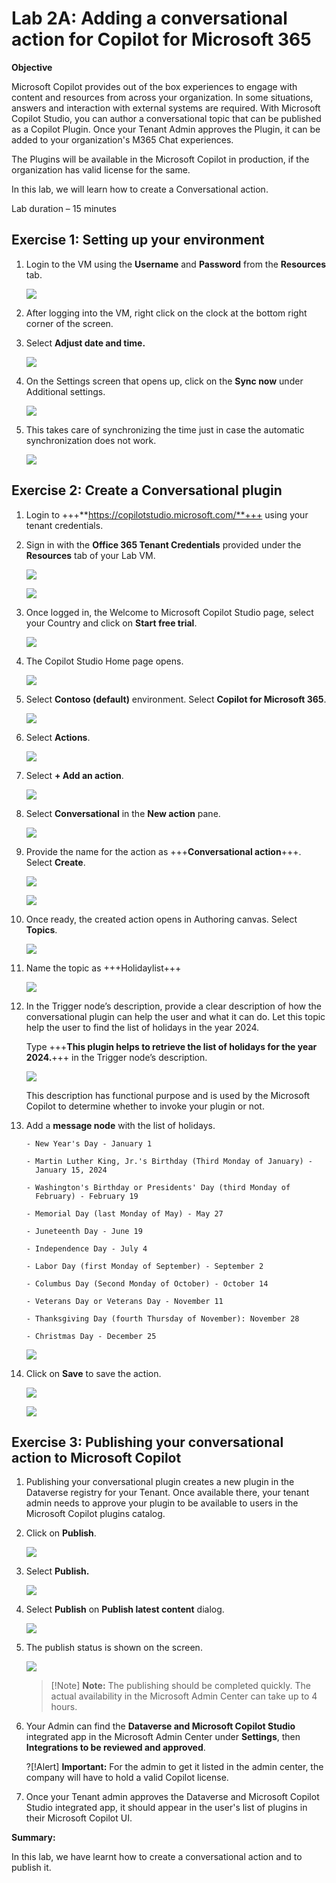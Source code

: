 # **Lab 2A: Adding a conversational action for Copilot for Microsoft 365**

**Objective**

Microsoft Copilot provides out of the box experiences to engage with
content and resources from across your organization. In some situations,
answers and interaction with external systems are required. With
Microsoft Copilot Studio, you can author a conversational topic that can
be published as a Copilot Plugin. Once your Tenant Admin approves the
Plugin, it can be added to your organization's M365 Chat experiences.

The Plugins will be available in the Microsoft Copilot in production, if
the organization has valid license for the same.

In this lab, we will learn how to create a Conversational action.

Lab duration – 15 minutes

## **Exercise 1: Setting up your environment**

1.  Login to the VM using the **Username** and **Password** from
    the **Resources** tab.

    ![](./media/image1.png)

2.  After logging into the VM, right click on the clock at the bottom
    right corner of the screen.

3.  Select **Adjust date and time.**

    ![](./media/image2.jpeg)

4.  On the Settings screen that opens up, click on the **Sync
    now** under Additional settings.

    ![](./media/image3.jpeg)

5.  This takes care of synchronizing the time just in case the automatic
    synchronization does not work.

    ![](./media/image4.jpeg)

## **Exercise 2: Create a Conversational plugin**

1.  Login to +++**https://copilotstudio.microsoft.com/**+++ using your
    tenant credentials.

2.  Sign in with the **Office 365 Tenant Credentials** provided under
    the **Resources** tab of your Lab VM.

    ![](./media/image5.png)

    ![](./media/image6.png)

3.  Once logged in, the Welcome to Microsoft Copilot Studio page, select
    your Country and click on **Start free trial**.

    ![](./media/image7.png)

4.  The Copilot Studio Home page opens.

    ![](./media/image8.png)

5.  Select **Contoso (default)** environment. Select **Copilot for
    Microsoft 365**.

    ![](./media/image9.png)

6.  Select **Actions**.

    ![](./media/image10.png)

7.  Select **+ Add an action**.

    ![](./media/image11.png)

8.  Select **Conversational** in the **New action** pane.

    ![](./media/image12.png)

9.  Provide the name for the action as +++**Conversational action**+++.
    Select **Create**.

    ![](./media/image13.png)
    
    ![](./media/image14.png)

10. Once ready, the created action opens in Authoring canvas. Select
    **Topics**.

    ![](./media/image15.png)

11. Name the topic as +++Holidaylist+++

    ![](./media/image16.png)

12. In the Trigger node’s description, provide a clear description of
    how the conversational plugin can help the user and what it can
    do. Let this topic help the user to find the list of holidays in the
    year 2024.

    Type +++**This plugin helps to retrieve the list of holidays for the
    year 2024.**+++ in the Trigger node’s description.

    ![](./media/image17.png)

    This description has functional purpose and is used by the Microsoft
    Copilot to determine whether to invoke your plugin or not.

13. Add a **message node** with the list of holidays.

    ```
    - New Year's Day - January 1

    - Martin Luther King, Jr.'s Birthday (Third Monday of January) -
      January 15, 2024

    - Washington's Birthday or Presidents' Day (third Monday of
      February) - February 19

    - Memorial Day (last Monday of May) - May 27

    - Juneteenth Day - June 19

    - Independence Day - July 4

    - Labor Day (first Monday of September) - September 2

    - Columbus Day (Second Monday of October) - October 14

    - Veterans Day or Veterans Day - November 11

    - Thanksgiving Day (fourth Thursday of November): November 28

    - Christmas Day - December 25
    
    ```
    ![](./media/image18.png)

14. Click on **Save** to save the action.

    ![](./media/image19.png)

    ![](./media/image20.png)

## **Exercise 3: Publishing your conversational action to Microsoft Copilot**

1.  Publishing your conversational plugin creates a new plugin in the
    Dataverse registry for your Tenant. Once available there, your
    tenant admin needs to approve your plugin to be available to users
    in the Microsoft Copilot plugins catalog.

2.  Click on **Publish**.

    ![](./media/image21.png)

3.  Select **Publish.**

    ![](./media/image22.png)

4.  Select **Publish** on **Publish latest content** dialog.

    ![](./media/image23.png)

5.  The publish status is shown on the screen.

    ![](./media/image24.png)

    >[!Note] **Note:** The publishing should be completed quickly. The actual
availability in the Microsoft Admin Center can take up to 4 hours.

6.  Your Admin can find the **Dataverse and Microsoft Copilot
    Studio** integrated app in the Microsoft Admin Center
    under **Settings**, then **Integrations to be reviewed and
    approved**.

    ?[!Alert] **Important:** For the admin to get it listed in the admin center,
the company will have to hold a valid Copilot license.

7.  Once your Tenant admin approves the Dataverse and Microsoft Copilot
    Studio integrated app, it should appear in the user's list of
    plugins in their Microsoft Copilot UI.

**Summary:**

In this lab, we have learnt how to create a conversational action and to
publish it.
